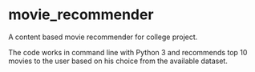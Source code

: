 # movie_recommender
A content based movie recommender for college project. 

The code works in command line with Python 3 and recommends top 10 movies to the user based on his choice from the available dataset.
